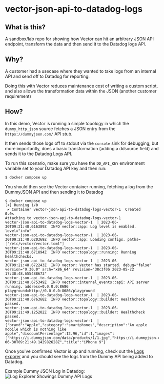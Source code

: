 # vector-json-api-to-datadog-logs

## What is this?

A sandbox/lab repo for showing how Vector can hit an arbitrary JSON API endpoint, transform the data and then send it to the Datadog logs API.

## Why?

A customer had a usecase where they wanted to take logs from an internal API and send off to Datadog for reporting.

Doing this with Vector reduces maintenance cost of writing a custom script, and also allows the transformation data within the JSON (another customer requirement)

## How?

In this demo, Vector is running a simple topology in which the `dummy_http_json` source fetches a JSON 
entry from the `https://dummyjson.com/` API stub.

It then sends those logs off to stdout via the `console` sink for debugging, but more importantly, does a basic transformation (adding a ddsource field) and sends it
to the Datadog Logs API.

To run this scenario, make sure you have the `DD_API_KEY` environment variable set to your Datadog
API key and then run:

```bash
$ docker compose up
```

You should then see the Vector container running, fetching a log from the DummyJSON API and then sending it to Datadog

```
$ docker compose up
[+] Running 1/0
 ✔ Container vector-json-api-to-datadog-logs-vector-1  Created                                                                                                                                                                                                                                                                                                         0.0s
Attaching to vector-json-api-to-datadog-logs-vector-1
vector-json-api-to-datadog-logs-vector-1  | 2023-06-30T09:21:48.616389Z  INFO vector::app: Log level is enabled. level="info"
vector-json-api-to-datadog-logs-vector-1  | 2023-06-30T09:21:48.620369Z  INFO vector::app: Loading configs. paths=["/etc/vector/vector.toml"]
vector-json-api-to-datadog-logs-vector-1  | 2023-06-30T09:21:48.671894Z  INFO vector::topology::running: Running healthchecks.
vector-json-api-to-datadog-logs-vector-1  | 2023-06-30T09:21:48.672243Z  INFO vector: Vector has started. debug="false" version="0.30.0" arch="x86_64" revision="38c3f0b 2023-05-22 17:38:48.655488673"
vector-json-api-to-datadog-logs-vector-1  | 2023-06-30T09:21:48.675349Z  INFO vector::internal_events::api: API server running. address=0.0.0.0:8686 playground=http://0.0.0.0:8686/playground
vector-json-api-to-datadog-logs-vector-1  | 2023-06-30T09:21:48.676368Z  INFO vector::topology::builder: Healthcheck passed.
vector-json-api-to-datadog-logs-vector-1  | 2023-06-30T09:21:49.125202Z  INFO vector::topology::builder: Healthcheck passed.
vector-json-api-to-datadog-logs-vector-1  | {"brand":"Apple","category":"smartphones","description":"An apple mobile which is nothing like apple","discountPercentage":12.96,"id":1,"images":["https://i.dummyjson.com/data/products/1/1.jpg","https://i.dummyjson.com/data/products/1/2.jpg","https://i.dummyjson.com/data/products/1/3.jpg","https://i.dummyjson.com/data/products/1/4.jpg","https://i.dummyjson.com/data/products/1/thumbnail.jpg"],"price":549,"rating":4.69,"source_type":"http_client","stock":94,"thumbnail":"https://i.dummyjson.com/data/products/1/thumbnail.jpg","timestamp":"2023-06-30T09:21:49.142982628Z","title":"iPhone 9"}
```

Once you've confirmed Vector is up and running, check out the [Logs exporer][logs] and you should see the logs from the Dummy API being added to Datadog.

Example Dummy JSON Log in Datadog:
![Log Explorer Showings Dummy API Logs](https://github.com/petems/vector-json-api-to-datadog-logs/assets/1064715/a108b02e-e305-43f6-9b7a-b37cd4caa063)

[logs]: https://app.datadoghq.com/logs?query=source%3Adummyjson